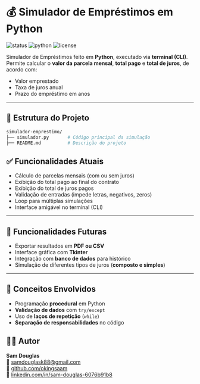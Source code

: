 # 💰 Simulador de Empréstimos em Python

![status](https://img.shields.io/badge/STATUS-EM%20DESENVOLVIMENTO-yellow)
![python](https://img.shields.io/badge/Built%20with-Python%203.x-blue)
![license](https://img.shields.io/badge/license-MIT-green)

Simulador de Empréstimos feito em **Python**, executado via **terminal (CLI)**.  
Permite calcular o **valor da parcela mensal**, **total pago** e **total de juros**, de acordo com:  
- Valor emprestado  
- Taxa de juros anual  
- Prazo do empréstimo em anos  

---

## 📂 Estrutura do Projeto

```bash
simulador-emprestimo/
├── simulador.py       # Código principal da simulação
├── README.md          # Descrição do projeto
```
## ✅ Funcionalidades Atuais

- Cálculo de parcelas mensais (com ou sem juros)  
- Exibição do total pago ao final do contrato  
- Exibição do total de juros pagos  
- Validação de entradas (impede letras, negativos, zeros)  
- Loop para múltiplas simulações  
- Interface amigável no terminal (CLI)  

---

## 🚧 Funcionalidades Futuras

- Exportar resultados em **PDF ou CSV**  
- Interface gráfica com **Tkinter**  
- Integração com **banco de dados** para histórico  
- Simulação de diferentes tipos de juros (**composto e simples**)  

---

## 🧠 Conceitos Envolvidos

- Programação **procedural** em Python  
- **Validação de dados** com `try/except`  
- Uso de **laços de repetição** (`while`)  
- **Separação de responsabilidades** no código  

## 👨‍💻 Autor

**Sam Douglas**  
📧 [samdouglask88@gmail.com](mailto:samdouglask88@gmail.com)  
🐙 [github.com/okingsaam](https://github.com/okingsaam)  
🔗 [linkedin.com/in/sam-douglas-6076b91b8](https://www.linkedin.com/in/sam-douglas-6076b91b8)  

